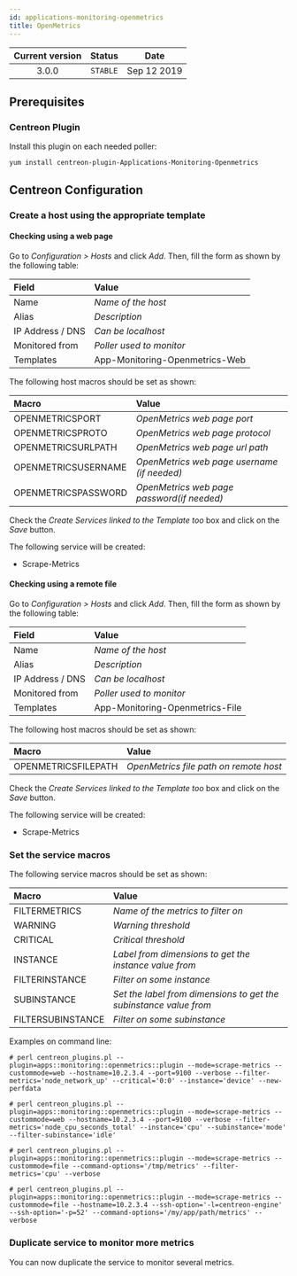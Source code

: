 ```yaml
---
id: applications-monitoring-openmetrics
title: OpenMetrics
---
```


| Current version | Status | Date |
| :-: | :-: | :-: |
| 3.0.0 | `STABLE` | Sep 12 2019 |

## Prerequisites

### Centreon Plugin

Install this plugin on each needed poller:

``` shell
yum install centreon-plugin-Applications-Monitoring-Openmetrics
```

## Centreon Configuration

### Create a host using the appropriate template

#### Checking using a web page

Go to *Configuration \> Hosts* and click *Add*. Then, fill the form as shown by
the following table:

| Field            | Value                          |
| :--------------- | :----------------------------- |
| Name             | *Name of the host*             |
| Alias            | *Description*                  |
| IP Address / DNS | *Can be localhost*             |
| Monitored from   | *Poller used to monitor*       |
| Templates        | App-Monitoring-Openmetrics-Web |

The following host macros should be set as shown:

| Macro               | Value                                       |
| :------------------ | :------------------------------------------ |
| OPENMETRICSPORT     | *OpenMetrics web page port*                 |
| OPENMETRICSPROTO    | *OpenMetrics web page protocol*             |
| OPENMETRICSURLPATH  | *OpenMetrics web page url path*             |
| OPENMETRICSUSERNAME | *OpenMetrics web page username (if needed)* |
| OPENMETRICSPASSWORD | *OpenMetrics web page password(if needed)*  |

Check the *Create Services linked to the Template too* box and click on the
*Save* button.

The following service will be created:

  - Scrape-Metrics

#### Checking using a remote file

Go to *Configuration \> Hosts* and click *Add*. Then, fill the form as shown by
the following table:

| Field            | Value                           |
| :--------------- | :------------------------------ |
| Name             | *Name of the host*              |
| Alias            | *Description*                   |
| IP Address / DNS | *Can be localhost*              |
| Monitored from   | *Poller used to monitor*        |
| Templates        | App-Monitoring-Openmetrics-File |

The following host macros should be set as shown:

| Macro               | Value                                  |
| :------------------ | :------------------------------------- |
| OPENMETRICSFILEPATH | *OpenMetrics file path on remote host* |

Check the *Create Services linked to the Template too* box and click on the
*Save* button.

The following service will be created:

  - Scrape-Metrics

### Set the service macros

The following service macros should be set as shown:

| Macro             | Value                                                             |
| :---------------- | :---------------------------------------------------------------- |
| FILTERMETRICS     | *Name of the metrics to filter on*                                |
| WARNING           | *Warning threshold*                                               |
| CRITICAL          | *Critical threshold*                                              |
| INSTANCE          | *Label from dimensions to get the instance value from*            |
| FILTERINSTANCE    | *Filter on some instance*                                         |
| SUBINSTANCE       | *Set the label from dimensions to get the subinstance value from* |
| FILTERSUBINSTANCE | *Filter on some subinstance*                                      |

Examples on command line:

`# perl centreon_plugins.pl --plugin=apps::monitoring::openmetrics::plugin
--mode=scrape-metrics --custommode=web --hostname=10.2.3.4 --port=9100 --verbose
--filter-metrics='node_network_up' --critical='0:0' --instance='device'
--new-perfdata`

`# perl centreon_plugins.pl --plugin=apps::monitoring::openmetrics::plugin
--mode=scrape-metrics --custommode=web --hostname=10.2.3.4 --port=9100 --verbose
--filter-metrics='node_cpu_seconds_total' --instance='cpu' --subinstance='mode'
--filter-subinstance='idle'`

`# perl centreon_plugins.pl --plugin=apps::monitoring::openmetrics::plugin
--mode=scrape-metrics --custommode=file --command-options='/tmp/metrics'
--filter-metrics='cpu' --verbose`

`# perl centreon_plugins.pl --plugin=apps::monitoring::openmetrics::plugin
--mode=scrape-metrics --custommode=file --hostname=10.2.3.4
--ssh-option='-l=centreon-engine' --ssh-option='-p=52'
--command-options='/my/app/path/metrics' --verbose`

### Duplicate service to monitor more metrics

You can now duplicate the service to monitor several metrics.

